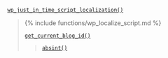<p><code><a href="https://developer.wordpress.org/reference/functions/wp_just_in_time_script_localization/">wp_just_in_time_script_localization()</a></code></p>

<blockquote>

{% include functions/wp_localize_script.md %}

 [`get_current_blog_id()`](https://developer.wordpress.org/reference/functions/get_current_blog_id/)
 
> [`absint()`](https://developer.wordpress.org/reference/functions/absint/)

</blockquote>
